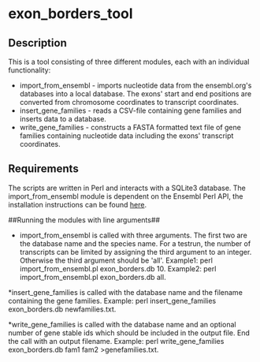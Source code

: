 # exon_borders_tool

## Description ##

This is a tool consisting of three different modules, each with an individual functionality:
* import_from_ensembl - imports nucleotide data from the ensembl.org's databases into a local database. The exons' start and end positions are converted from chromosome coordinates to transcript coordinates.
* insert_gene_families - reads a CSV-file containing gene families and inserts data to a database.
* write_gene_families - constructs a FASTA formatted text file of gene families containing nucleotide data including the exons' transcript coordinates.

## Requirements ##
The scripts are written in Perl and interacts with a SQLite3 database.
The import_from_ensembl module is dependent on the Ensembl Perl API, the installation instructions can be found [here](https://www.ensembl.org/info/docs/api/api_installation.html).


##Running the modules with line arguments##
* import_from_ensembl is called with three arguments. The first two are the database name and the species name. For a testrun, the number of transcripts can be limited by assigning the third argument to an integer. Otherwise the third argument should be 'all'. Example1: perl import_from_ensembl.pl exon_borders.db 10. Example2: perl import_from_ensembl.pl exon_borders.db all.

*insert_gene_families is called with the database name and the filename containing the gene families. Example: perl insert_gene_families exon_borders.db newfamilies.txt.

*write_gene_families is called with the database name and an optional number of gene stable ids which should be included in the output file. End the call with an output filename. Example: perl write_gene_families exon_borders.db fam1 fam2 >genefamilies.txt. 